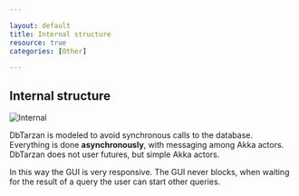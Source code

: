 ```yaml
---

layout: default
title: Internal structure
resource: true
categories: [Other]

---
```


## Internal structure

![Internal](/images/internal.png)

DbTarzan is modeled to avoid synchronous calls to the database. Everything is done **asynchronously**, with messaging among Akka actors.
DbTarzan does not user futures, but simple Akka actors.

In this way the GUI is very responsive. The GUI never blocks, when waiting for the result of a query the user can start other queries.
